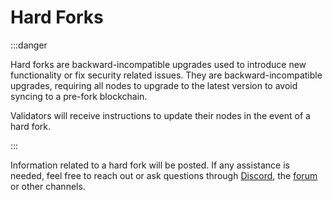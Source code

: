 ---
---

# Hard Forks

:::danger

Hard forks are backward-incompatible upgrades used to introduce new functionality or fix security related issues. They are backward-incompatible upgrades, requiring all nodes to upgrade to the latest version to avoid syncing to a pre-fork blockchain.

Validators will receive instructions to update their nodes in the event of a hard fork.

:::

Information related to a hard fork will be posted. If any assistance is needed, feel free to reach out or ask questions through [Discord](https://discord.gg/gnosischain), the [forum](https://forum.gnosis.io) or other channels.
